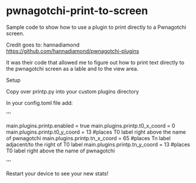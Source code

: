 # pwnagotchi-print-to-screen
Sample code to show how to use a plugin to print directly to a Pwnagotchi screen.


Credit goes to:  hannadiamond
https://github.com/hannadiamond/pwnagotchi-plugins

It was their code that allowed me to figure out how to print text directly to the pwnagotchi screen as a lable and to the view area.

Setup

Copy over printp.py into your custom plugins directory

In your config.toml file add:

'''

main.plugins.printp.enabled = true
main.plugins.printp.t0_x_coord = 0
main.plugins.printp.t0_y_coord = 13  #places T0 label right above the name of pwnagotchi
main.plugins.printp.tn_x_coord = 65  #places Tn label adjacent/to the right of T0 label 
main.plugins.printp.tn_y_coord = 13  #places T0 label right above the name of pwnagotchi

'''

Restart your device to see your new stats!
